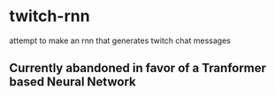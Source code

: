 # twitch-rnn
attempt to make an rnn that generates twitch chat messages

## Currently abandoned in favor of a Tranformer based Neural Network
